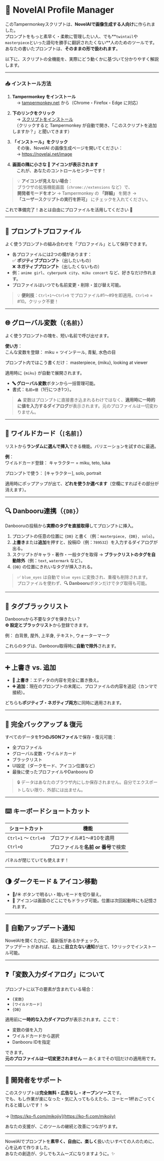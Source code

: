 # 📝 NovelAI Profile Manager

このTampermonkeyスクリプトは、**NovelAIで画像生成する人向け**に作られました。  
プロンプトをもっと素早く・柔軟に管理したい人、でも**`twintail`や`masterpiece`といった語句を勝手に翻訳されたくない**人のためのツールです。  
あなたの書いたプロンプトは、**そのままの形で扱われます**。

以下に、スクリプトの全機能を、実際にどう動くかに基づいて分かりやすく解説します。

---

### 📥 インストール方法

1. **Tampermonkey をインストール**  
　→ [tampermonkey.net](https://tampermonkey.net) から（Chrome・Firefox・Edge に対応）

2. **下のリンクをクリック**  
　→ [スクリプトをインストール](https://raw.githubusercontent.com/mikojiy/NAI-Profile-Manager/main/NAIPM.user.js)  
　（クリックすると Tampermonkey が自動で開き、「このスクリプトを追加しますか？」と聞いてきます）

3. **「インストール」をクリック**  
　その後、NovelAI の画像生成ページを開いてください：  
　→ https://novelai.net/image

4. **画面の隅に小さな 📝 アイコンが表示されます**  
　これが、あなたのコントロールセンターです！

> 💡 **アイコンが見えない場合**：  
> ブラウザの拡張機能画面（`chrome://extensions` など）で、  
> **開発者モードをオン** → Tampermonkey の **「詳細」** を開き →  
> **「ユーザースクリプトの実行を許可」** にチェックを入れてください。

これで準備完了！あとは自由にプロファイルを活用してください 🎉

---

## 🎯 プロンプトプロファイル

よく使うプロンプトの組み合わせを「プロファイル」として保存できます。

- 各プロファイルには2つの欄があります：  
  ✅ **ポジティブプロンプト**（出したいもの）  
  ❌ **ネガティブプロンプト**（出したくないもの）
- 例：`anime girl`、`cyberpunk city`、`miku concert` など、好きなだけ作れます。
- プロファイルはいつでも名前変更・削除・並び替え可能。

> 💡 **便利技**：`Ctrl+1`～`Ctrl+9` でプロファイル#1～#9を即適用。`Ctrl+0` = #10。クリック不要！

---

## 🌐 グローバル変数（`{名前}`）

よく使うプロンプトの塊を、短い名前で呼び出せます。

**使い方**：  
こんな変数を登録：  miku = ツインテール, 青髪, 水色の目

プロンプト内ではこう書くだけ：  masterpiece, {miku}, looking at viewer


適用時に `{miku}` が自動で展開されます。

- **🔤 グローバル変数**ボタンから一括管理可能。
- 書式：`名前=値`（1行につき1つ）。

> ⚠️ 変数はプロンプトに直接書き込まれるわけではなく、**適用時に一時的に値を入力するダイアログ**が表示されます。元のプロファイルは一切変わりません。

---

## 🎲 ワイルドカード（`[名前]`）

リストから**ランダムに選んで挿入**できる機能。バリエーションを試すのに最適。

**例**：  
ワイルドカード登録：  キャラクター = miku, teto, luka

プロンプトで使う： [キャラクター], solo, portrait


適用時にポップアップが出て、**どれを使うか選べます**（空欄にすればその部分が消えます）。

---

## 🔍 Danbooru連携（`{DB}`）

Danbooruの投稿から**実際のタグを直接取得**してプロンプトに挿入。

1. プロンプトの任意の位置に `{DB}` と書く（例：`masterpiece, {DB}, solo`）。
2. **上書き**または**追加**を押すと、投稿ID（例：`789532`）を入力するダイアログが出る。
3. スクリプトがキャラ・著作・一般タグを取得 → **ブラックリストのタグを自動除外**（例：`text`, `watermark` など）。
4. `{DB}` の位置にきれいなタグが挿入される。

> ✅ `blue_eyes` は自動で `blue eyes` に変換され、重複も削除されます。  
> プロファイルを使わず、**🔍 Danbooru**ボタンだけでタグ取得も可能。

---

## 🛑 タグブラックリスト

Danbooruから不要なタグを弾きたい？  
**⚙️ 設定とブラックリスト**から登録できます。

例：  白背景, 屋外, 上半身, テキスト, ウォーターマーク


これらのタグは、Danbooru取得時に**自動で除外**されます。

---

## ➕ 上書き vs. 追加

- **🔄 上書き**：エディタの内容を完全に置き換え。
- **➕ 追加**：現在のプロンプトの末尾に、プロファイルの内容を追記（カンマで接続）。

どちらも**ポジティブ・ネガティブ両方**に同時に適用されます。

---

## 💾 完全バックアップ & 復元

すべてのデータを**1つのJSONファイル**で保存・復元可能：

- 全プロファイル
- グローバル変数・ワイルドカード
- ブラックリスト
- UI設定（ダークモード、アイコン位置など）
- 最後に使ったプロファイルやDanbooru ID

> 🔒 データはあなたのブラウザ内にしか保存されません。自分でエクスポートしない限り、外部には出ません。

---

## ⌨️ キーボードショートカット

| ショートカット | 機能 |
|--------------|------|
| `Ctrl+1` ～ `Ctrl+0` | プロファイル#1～#10を適用 |
| `Ctrl+Q` | プロファイルを**名前 or 番号**で検索 |

パネルが閉じていても使えます！

---

## 🌗 ダークモード & アイコン移動

- **🌙/☀️** ボタンで明るい・暗いモードを切り替え。
- 📝 アイコンは画面のどこにでもドラッグ可能。位置は次回起動時にも記憶されます。

---

## 🔄 自動アップデート通知

NovelAIを開くたびに、最新版があるかチェック。  
アップデートがあれば、右上に**目立たない通知**が出て、1クリックでインストール可能。

---

## ❓「変数入力ダイアログ」について

プロンプトに以下の要素が含まれている場合：
- `{変数}`
- `[ワイルドカード]`
- `{DB}`

適用前に**一時的な入力ダイアログ**が表示されます。ここで：
- 変数の値を入力
- ワイルドカードから選択
- Danbooru IDを指定

できます。  
**元のプロファイルは一切変更されません** — あくまでその1回だけの適用用です。

---

## 💖 開発者をサポート

このスクリプトは**完全無料・広告なし・オープンソース**です。  
でも、もし作業が楽になった・気に入ってもらえたら、コーヒー1杯おごってくれると嬉しいです！ ☕

→ [https://ko-fi.com/mikojiy](https://ko-fi.com/mikojiy)

あなたの支援が、このツールの継続と改善につながります。

---

NovelAIでプロンプトを**素早く、自由に、楽しく**扱いたいすべての人のために、心を込めて作りました。  
あなたの創造が、少しでもスムーズになりますように。✨
